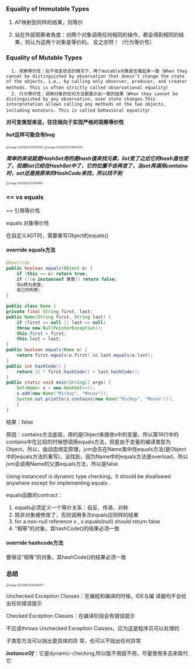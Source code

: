 ### Equality of Immutable Types

1. AF映射到同样的结果，则等价

2. 站在外部观察者角度：对两个对象调用任何相同的操作，都会得到相同的结果，则认为这两个对象是等价的。 反之亦然！（行为等价性）

### Equality of Mutable Types

      1. 观察等价性：在不改变状态的情况下，两个mutable对象是否看起来一致（When they cannot be distinguished by observation that doesn’t change the state of the objects, i.e., by calling only observer, producer, and creator methods. This is often strictly called observational equality）
      2. 行为等价性：调用对象的任何方法都展示出一致的结果（When they cannot be distinguished by any observation, even state changes.This interpretation allows calling any methods on the two objects, including mutators. This is called behavioral equality）

 **对可变类型来说，往往倾向于实现严格的观察等价性**

***but*这样可能会有bug**

<img src="C:\Users\xunhi\AppData\Roaming\Typora\typora-user-images\image-20230523213335143.png" alt="image-20230523213335143" style="zoom:50%;" />

<img src="C:\Users\xunhi\AppData\Roaming\Typora\typora-user-images\image-20230523213632204.png" alt="image-20230523213632204" style="zoom:50%;" />

***简单的来说就是HashSet用的是hash值来找元素，list变了之后它的hash值也变了，但是list已经在HashSet中了，它的位置不会再变了，当set再调用contains时，set还是按原来的HashCode来找，所以找不到***

<img src="C:\Users\xunhi\AppData\Roaming\Typora\typora-user-images\image-20230523213109461.png" alt="image-20230523213109461" style="zoom:50%;" />

### == vs equals

== 引用等价性

equals 对象等价性

在自定义ADT时，需要重写Object的equals()

#### override equals方法

```java
@Override
public boolean equals(Object o) {
    if (this == o) return true;
    if (!(o instanceof 原类)) return false;
    将o转为原类;
    自己的判断;
}
```

```java
public class Name {
private final String first, last;
public Name(String first, String last) {
    if (first == null || last == null)
    throw new NullPointerException();
    this.first = first;
    this.last = last;
}
public boolean equals(Name o) {
	return first.equals(o.first) && last.equals(o.last);
}
public int hashCode() {
	return 31 * first.hashCode() + last.hashCode();
}
public static void main(String[] args) {
    Set<Name> s = new HashSet<>();
    s.add(new Name("Mickey", "Mouse"));
    System.out.println(s.contains(new Name("Mickey", "Mouse")));
	}
}
```

结果：false

原因：contains方法底层，用的是Object来接收s中的变量，所以第18行中的contains中在比较的时候想调用equals方法，但是由于变量的编译类型为Object，所以，由动态绑定原理，jvm会先在Name类中找equals方法(是Object中的equals方法的重写)，没找到，因为Name中的equals方法是overload，所以jvm会调用Name的父类equals方法，所以是false

Using instanceof is dynamic type checking，It should be disallowed anywhere except for implementing equals . 

equals函数的contract：

1. equals必须定义一个等价关系：自反、传递、对称
2. 除非对象被修改了，否则调用多次equals应同样的结果
3. for a non-null reference x , x.equals(null) should return false
4. “相等”的对象，其hashCode()的结果必须一致

#### override hashcode方法

要保证“相等”的对象，其hashCode()的结果必须一致



### 总结

<img src="C:\Users\xunhi\AppData\Roaming\Typora\typora-user-images\image-20230523214308371.png" alt="image-20230523214308371" style="zoom:50%;" />

Unchecked Exception Classes：在编程和编译的时候，IDE与编 译器均不会给出任何错误提示

Checked Exception Classes：在编译阶段会有错误提示

不应该throws Unchecked Exception Classes，应为这是程序员可以处理的

子类型方法可以抛出更具体的异 常，也可以不抛出任何异常

***instanceOf***：它是dynamic-checking,所以能不用就不用，尽量使用多态来取代它
